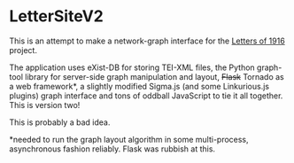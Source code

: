 # LetterSiteV2

This is an attempt to make a network-graph interface for the [Letters of 1916](http://letters1916.ie) project.

The application uses eXist-DB for storing TEI-XML files, the Python graph-tool library for server-side graph manipulation and layout, <del>Flask</del> Tornado as a web framework*, a slightly modified Sigma.js (and some Linkurious.js plugins) graph interface and tons of oddball JavaScript to tie it all together. This is version two!

This is probably a bad idea.



*needed to run the graph layout algorithm in some multi-process, asynchronous fashion reliably. Flask was rubbish at this.
